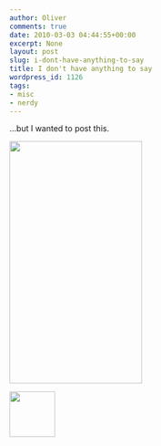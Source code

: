 ```yaml
---
author: Oliver
comments: true
date: 2010-03-03 04:44:55+00:00
excerpt: None
layout: post
slug: i-dont-have-anything-to-say
title: I don't have anything to say
wordpress_id: 1126
tags:
- misc
- nerdy
---
```


...but I wanted to post this.

<a href="http://www.owiber.com/?attachment_id=1127" rel="attachment wp-att-1127"><img src="http://www.owiber.com/wp-content/uploads/2010/03/staying_alive.png" alt="" title="staying_alive" width="233" height="425" class="alignnone size-full wp-image-1127" /></a>

<a href="http://www.owiber.com/?attachment_id=1128" rel="attachment wp-att-1128"><img src="http://www.owiber.com/wp-content/uploads/2010/03/Photo-on-2010-03-02-at-22.44-80x80.jpg" alt="" title="Photo on 2010-03-02 at 22.44" width="80" height="80" class="alignnone size-thumbnail wp-image-1128" /></a>